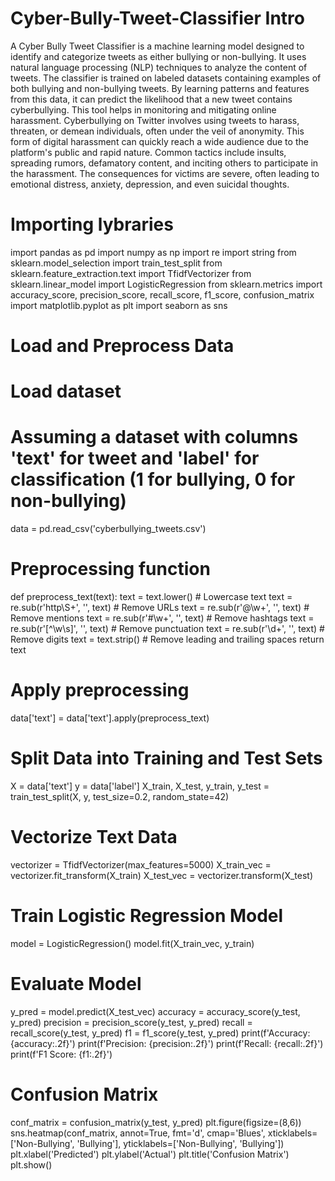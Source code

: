 # Cyber-Bully-Tweet-Classifier Intro
A Cyber Bully Tweet Classifier is a machine learning model designed to identify and categorize tweets as either bullying or non-bullying.
It uses natural language processing (NLP) techniques to analyze the content of tweets.
The classifier is trained on labeled datasets containing examples of both bullying and non-bullying tweets.
By learning patterns and features from this data, it can predict the likelihood that a new tweet contains cyberbullying. 
This tool helps in monitoring and mitigating online harassment.
Cyberbullying on Twitter involves using tweets to harass, threaten, or demean individuals, often under the veil of anonymity. 
This form of digital harassment can quickly reach a wide audience due to the platform's public and rapid nature. 
Common tactics include insults, spreading rumors, defamatory content, and inciting others to participate in the harassment. 
The consequences for victims are severe, often leading to emotional distress, anxiety, depression, and even suicidal thoughts.
# Importing lybraries
import pandas as pd
import numpy as np
import re
import string
from sklearn.model_selection import train_test_split
from sklearn.feature_extraction.text import TfidfVectorizer
from sklearn.linear_model import LogisticRegression
from sklearn.metrics import accuracy_score, precision_score, recall_score, f1_score, confusion_matrix
import matplotlib.pyplot as plt
import seaborn as sns
# Load and Preprocess Data
# Load dataset
# Assuming a dataset with columns 'text' for tweet and 'label' for classification (1 for bullying, 0 for non-bullying)
data = pd.read_csv('cyberbullying_tweets.csv')
# Preprocessing function
def preprocess_text(text):
    text = text.lower() # Lowercase text
    text = re.sub(r'http\S+', '', text) # Remove URLs
    text = re.sub(r'@\w+', '', text) # Remove mentions
    text = re.sub(r'#\w+', '', text) # Remove hashtags
    text = re.sub(r'[^\w\s]', '', text) # Remove punctuation
    text = re.sub(r'\d+', '', text) # Remove digits
    text = text.strip() # Remove leading and trailing spaces
    return text
# Apply preprocessing
data['text'] = data['text'].apply(preprocess_text)

# Split Data into Training and Test Sets
X = data['text']
y = data['label']
X_train, X_test, y_train, y_test = train_test_split(X, y, test_size=0.2, random_state=42)

# Vectorize Text Data
vectorizer = TfidfVectorizer(max_features=5000)
X_train_vec = vectorizer.fit_transform(X_train)
X_test_vec = vectorizer.transform(X_test)

# Train Logistic Regression Model
model = LogisticRegression()
model.fit(X_train_vec, y_train)

# Evaluate Model
y_pred = model.predict(X_test_vec)
accuracy = accuracy_score(y_test, y_pred)
precision = precision_score(y_test, y_pred)
recall = recall_score(y_test, y_pred)
f1 = f1_score(y_test, y_pred)
print(f'Accuracy: {accuracy:.2f}')
print(f'Precision: {precision:.2f}')
print(f'Recall: {recall:.2f}')
print(f'F1 Score: {f1:.2f}')

# Confusion Matrix
conf_matrix = confusion_matrix(y_test, y_pred)
plt.figure(figsize=(8,6))
sns.heatmap(conf_matrix, annot=True, fmt='d', cmap='Blues', xticklabels=['Non-Bullying', 'Bullying'], yticklabels=['Non-Bullying', 'Bullying'])
plt.xlabel('Predicted')
plt.ylabel('Actual')
plt.title('Confusion Matrix')
plt.show()





